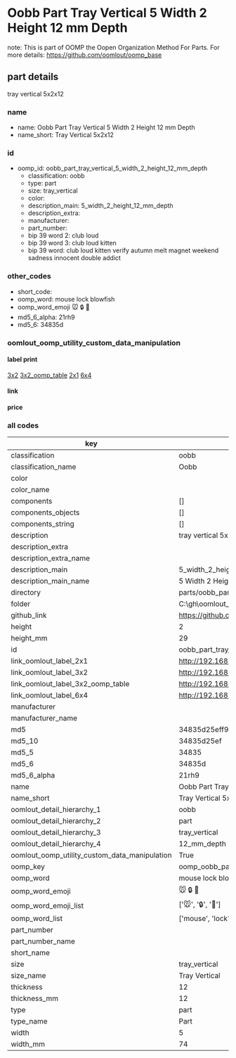 # Oobb Part Tray Vertical 5 Width 2 Height 12 mm Depth  

note: This is part of OOMP the Oopen Organization Method For Parts. For more details: https://github.com/oomlout/oomp_base

##  part details
  



tray vertical 5x2x12



### name
* name: Oobb Part Tray Vertical 5 Width 2 Height 12 mm Depth
* name_short: Tray Vertical 5x2x12 
### id
* oomp_id: oobb_part_tray_vertical_5_width_2_height_12_mm_depth
  * classification: oobb
  * type: part
  * size: tray_vertical
  * color: 
  * description_main: 5_width_2_height_12_mm_depth
  * description_extra: 
  * manufacturer: 
  * part_number: 
  * bip 39 word 2: club loud
  * bip 39 word 3: club loud kitten
  * bip 39 word: club loud kitten verify autumn melt magnet weekend sadness innocent double addict

### other_codes
* short_code: 
* oomp_word: mouse lock blowfish
* oomp_word_emoji :mouse: :lock: :blowfish:
* md5_6_alpha: 21rh9
* md5_6: 34835d






### oomlout_oomp_utility_custom_data_manipulation
#### label print
[3x2](http://192.168.1.245:1112/?label=oomp%2021rh9)
[3x2_oomp_table](http://192.168.1.108:1112/?label=oomp%2021rh9)
[2x1](http://192.168.1.242:1112/?label=oomp%2021rh9)
[6x4](http://192.168.1.55:1112/?label=oomp%2021rh9)    

#### link

                              

#### price







### all codes 
| key | value |  
| --- | --- |  
| classification | oobb |  
| classification_name | Oobb |  
| color |  |  
| color_name |  |  
| components | [] |  
| components_objects | [] |  
| components_string | [] |  
| description | tray vertical 5x2x12 |  
| description_extra |  |  
| description_extra_name |  |  
| description_main | 5_width_2_height_12_mm_depth |  
| description_main_name | 5 Width 2 Height 12 mm Depth |  
| directory | parts/oobb_part_tray_vertical_5_width_2_height_12_mm_depth |  
| folder | C:\gh\oomlout_oobb_version_4_generated_parts\parts\oobb_part_tray_vertical_5_width_2_height_12_mm_depth |  
| github_link | https://github.com/oomlout/oomlout_oomp_part_src/tree/main/parts/oobb_part_tray_vertical_5_width_2_height_12_mm_depth |  
| height | 2 |  
| height_mm | 29 |  
| id | oobb_part_tray_vertical_5_width_2_height_12_mm_depth |  
| link_oomlout_label_2x1 | http://192.168.1.242:1112/?label=oomp%2021rh9 |  
| link_oomlout_label_3x2 | http://192.168.1.245:1112/?label=oomp%2021rh9 |  
| link_oomlout_label_3x2_oomp_table | http://192.168.1.108:1112/?label=oomp%2021rh9 |  
| link_oomlout_label_6x4 | http://192.168.1.55:1112/?label=oomp%2021rh9 |  
| manufacturer |  |  
| manufacturer_name |  |  
| md5 | 34835d25eff910be2a87df2af6a10961 |  
| md5_10 | 34835d25ef |  
| md5_5 | 34835 |  
| md5_6 | 34835d |  
| md5_6_alpha | 21rh9 |  
| name | Oobb Part Tray Vertical 5 Width 2 Height 12 mm Depth |  
| name_short | Tray Vertical 5x2x12  |  
| oomlout_detail_hierarchy_1 | oobb |  
| oomlout_detail_hierarchy_2 | part |  
| oomlout_detail_hierarchy_3 | tray_vertical |  
| oomlout_detail_hierarchy_4 | 12_mm_depth |  
| oomlout_oomp_utility_custom_data_manipulation | True |  
| oomp_key | oomp_oobb_part_tray_vertical_5_width_2_height_12_mm_depth |  
| oomp_word | mouse lock blowfish |  
| oomp_word_emoji | :mouse: :lock: :blowfish: |  
| oomp_word_emoji_list | [':mouse:', ':lock:', ':blowfish:'] |  
| oomp_word_list | ['mouse', 'lock', 'blowfish'] |  
| part_number |  |  
| part_number_name |  |  
| short_name |  |  
| size | tray_vertical |  
| size_name | Tray Vertical |  
| thickness | 12 |  
| thickness_mm | 12 |  
| type | part |  
| type_name | Part |  
| width | 5 |  
| width_mm | 74 |  
